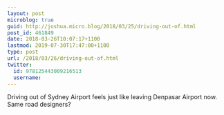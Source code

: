 ```yaml
---
layout: post
microblog: true
guid: http://joshua.micro.blog/2018/03/25/driving-out-of.html
post_id: 461849
date: 2018-03-26T10:07:17+1100
lastmod: 2019-07-30T17:47:00+1100
type: post
url: /2018/03/26/driving-out-of.html
twitter:
  id: 978125443009216513
  username: 
---
```

Driving out of Sydney Airport feels just like leaving Denpasar Airport now. Same road designers?
